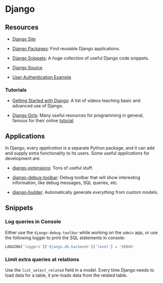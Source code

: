 Django
======

Resources
---------

 - [Django Site](https://www.djangoproject.com/)

 - [Django Packages](https://www.djangopackages.com/):
   Find reusable Django applications.

 - [Django Snippets](https://djangosnippets.org/):
   A huge collection of useful Django code snippets.

 - [Django Source](https://github.com/django/django)

 - [User Authentication Example][auth-example]


[auth-example]:	http://blog.narenarya.in/right-way-django-authentication.html


### Tutorials

 - [Getting Started with Django](http://www.gettingstartedwithdjango.com/):
   A list of videos teaching basic and advanced use of Django.

 - [Django Girls](https://djangogirls.org/):
   Many useful resources for programming in general, famous for their online
   [tutorial](http://tutorial.djangogirls.org/)


Applications
------------

In Django, every _application_ is a separate Python package, and it can add and
supply extra functionality to its users.  Some useful _applications_ for
development are:

 - [django-extensions](https://github.com/django-extensions/django-extensions):
   Tons of useful stuff.

 - [django-debug-toolbar](https://github.com/jazzband/django-debug-toolbar):
   Debug toolbar that will show interesting information, like debug messages,
   SQL queries, etc.

 - [django-builder](https://github.com/mmcardle/django_builder):
   Automatically generate *everything* from custom models.


Snippets
--------

### Log queries in Console

Either use the `django-debug-toolbar` while working on the `admin` app,
or use the following logger to print the SQL statements in console:

```python
LOGGING['loggers']['django.db.backends']['level'] = 'DEBUG'
```

### Limit extra queries at relations

Use the `list_select_related` field in a model.  Every time Django needs
to load data for a table, it pre-loads data from the related table.
